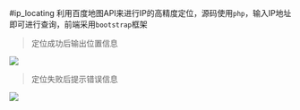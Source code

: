 #ip_locating
利用百度地图API来进行IP的高精度定位，源码使用`php`，输入IP地址即可进行查询，前端采用`bootstrap`框架

>定位成功后输出位置信息

![](https://github.com/evilchurch/ip_locating/blob/master/screenshot/1.png)

>定位失败后提示错误信息

![](https://github.com/evilchurch/ip_locating/blob/master/screenshot/2.png)
